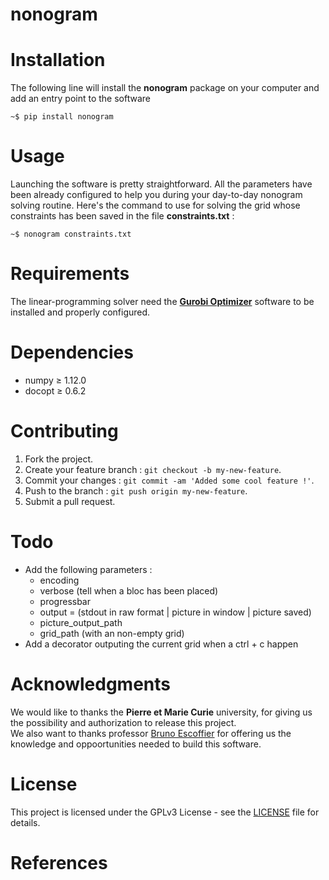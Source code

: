 # nonogram

# Installation
The following line will install the **nonogram** package on your computer and add an entry point to the software
```shell
~$ pip install nonogram
```

# Usage
Launching the software is pretty straightforward. All the parameters have been already configured to help you during your day-to-day nonogram solving routine. Here's the command to use for solving the grid whose constraints has been saved in the file **constraints.txt** :
```shell
~$ nonogram constraints.txt
```

# Requirements
The linear-programming solver need the <b><a href="http://www.gurobi.com">Gurobi Optimizer</a></b> software to be installed and properly configured.

# Dependencies
* numpy $\geq$ 1.12.0
* docopt $\geq$ 0.6.2

# Contributing
1. Fork the project.
2. Create your feature branch : `git checkout -b my-new-feature`.
3. Commit your changes : `git commit -am 'Added some cool feature !'`.
4. Push to the branch  : `git push origin my-new-feature`.
5. Submit a pull request.

# Todo
* Add the following parameters :
    * encoding
    * verbose (tell when a bloc has been placed)
    * progressbar
    * output = (stdout in raw format | picture in window | picture saved)
    * picture_output_path
    * grid_path (with an non-empty grid)
* Add a decorator outputing the current grid when a ctrl + c happen

# Acknowledgments
We would like to thanks the **Pierre et Marie Curie** university, for giving us the possibility and authorization to release this project.  
We also want to thanks professor <a href="http://www-poleia.lip6.fr/~escoffier/">Bruno Escoffier</a> for offering us the knowledge and oppoortunities needed to build this software.


# License
This project is licensed under the GPLv3 License - see the [LICENSE](LICENSE) file for details.

# References

